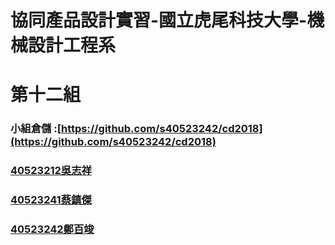 # **協同產品設計實習-國立虎尾科技大學-機械設計工程系**

# 第十二組

### 小組倉儲 :[https://github.com/s40523242/cd2018](https://github.com/s40523242/cd2018)

### [40523212吳志祥](https://github.com/s40523212/cd2018)

### [40523241蔡鎮傑](https://github.com/s40523241)

### [40523242鄭百竣](https://github.com/s40523242/cd2018)



